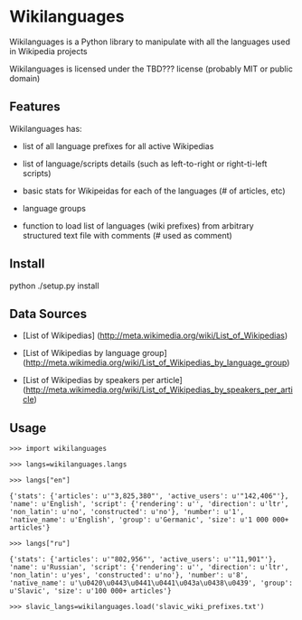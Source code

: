 Wikilanguages
=============

Wikilanguages is a Python library to manipulate with all the languages used in Wikipedia projects

Wikilanguages is licensed under the TBD??? license (probably MIT or public domain)

Features
--------

Wikilanguages has:

- list of all language prefixes for all active Wikipedias

- list of language/scripts details (such as left-to-right or right-ti-left scripts)

- basic stats for Wikipeidas for each of the languages (# of articles, etc)

- language groups

- function to load list of languages (wiki prefixes) from arbitrary structured text file with comments (# used as comment)

Install
-------

python ./setup.py install


Data Sources
------------

* [List of Wikipedias] (http://meta.wikimedia.org/wiki/List_of_Wikipedias)

* [List of Wikipedias by language group] (http://meta.wikimedia.org/wiki/List_of_Wikipedias_by_language_group)

* [List of Wikipedias by speakers per article] (http://meta.wikimedia.org/wiki/List_of_Wikipedias_by_speakers_per_article)

Usage
-----


`>>> import wikilanguages`

`>>> langs=wikilanguages.langs`

`>>> langs["en"]`

`{'stats': {'articles': u'"3,825,380"', 'active_users': u'"142,406"'}, 'name': u'English', 'script': {'rendering': u'', 'direction': u'ltr', 'non_latin': u'no', 'constructed': u'no'}, 'number': u'1', 'native_name': u'English', 'group': u'Germanic', 'size': u'1 000 000+ articles'}`

`>>> langs["ru"]`

`{'stats': {'articles': u'"802,956"', 'active_users': u'"11,901"'}, 'name': u'Russian', 'script': {'rendering': u'', 'direction': u'ltr', 'non_latin': u'yes', 'constructed': u'no'}, 'number': u'8', 'native_name': u'\u0420\u0443\u0441\u0441\u043a\u0438\u0439', 'group': u'Slavic', 'size': u'100 000+ articles'}`

`>>> slavic_langs=wikilanguages.load('slavic_wiki_prefixes.txt')`
